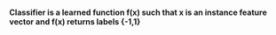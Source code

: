#### Classifier is a learned function f(x) such that x is an instance feature vector and f(x) returns labels {-1,1}

